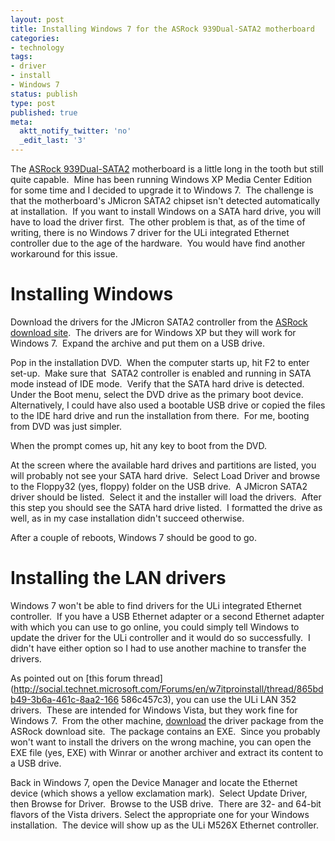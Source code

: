 ```yaml
---
layout: post
title: Installing Windows 7 for the ASRock 939Dual-SATA2 motherboard
categories:
- technology
tags:
- driver
- install
- Windows 7
status: publish
type: post
published: true
meta:
  aktt_notify_twitter: 'no'
  _edit_last: '3'
---
```

The [ASRock 939Dual-SATA2](http://www.asrock.com/mb/overview.asp?Model=939Dual-SATA2) motherboard is a little long in the tooth but still quite capable.  Mine has been running Windows XP Media Center Edition for some time and I decided to upgrade it to Windows 7.  The challenge is that the motherboard's JMicron SATA2 chipset isn't detected automatically at installation.  If you want to install Windows on a SATA hard drive, you will have to load the driver first.  The other problem is that, as of the time of writing, there is no Windows 7 driver for the ULi integrated Ethernet controller due to the age of the hardware.  You would have find another workaround for this issue.
# Installing Windows
Download the drivers for the JMicron SATA2 controller from the [ASRock download site](http://www.ASRock.com/mb/download.asp?Model=939Dual-SATA2&amp;o=XP).  The drivers are for Windows XP but they will work for Windows 7.  Expand the archive and put them on a USB drive.

Pop in the installation DVD.  When the computer starts up, hit F2 to enter set-up.  Make sure that  SATA2 controller is enabled and running in SATA mode instead of IDE mode.  Verify that the SATA hard drive is detected.  Under the Boot menu, select the DVD drive as the primary boot device.  Alternatively, I could have also used a bootable USB drive or copied the files to the IDE hard drive and run the installation from there.  For me, booting from DVD was just simpler.

When the prompt comes up, hit any key to boot from the DVD.

At the screen where the available hard drives and partitions are listed, you will probably not see your SATA hard drive.  Select Load Driver and browse to the Floppy32 (yes, floppy) folder on the USB drive.  A JMicron SATA2 driver should be listed.  Select it and the installer will load the drivers.  After this step you should see the SATA hard drive listed.  I formatted the drive as well, as in my case installation didn't succeed otherwise.

After a couple of reboots, Windows 7 should be good to go.
# Installing the LAN drivers
Windows 7 won't be able to find drivers for the ULi integrated Ethernet controller.  If you have a USB Ethernet adapter or a second Ethernet adapter with which you can use to go online, you could simply tell Windows to update the driver for the ULi controller and it would do so successfully.  I didn't have either option so I had to use another machine to transfer the drivers.

As pointed out on [this forum thread](http://social.technet.microsoft.com/Forums/en/w7itproinstall/thread/865bdb49-3b6a-461c-8aa2-166 586c457c3), you can use the ULi LAN 352 drivers.  These are intended for Windows Vista, but they work fine for Windows 7.  From the other machine, [download](ftp://download.asrock.com/drivers/ULi/LAN/Lan(352).zip) the driver package from the ASRock download site.  The package contains an EXE.  Since you probably won't want to install the drivers on the wrong machine, you can open the EXE file (yes, EXE) with Winrar or another archiver and extract its content to a USB drive.

Back in Windows 7, open the Device Manager and locate the Ethernet device (which shows a yellow exclamation mark).  Select Update Driver, then Browse for Driver.  Browse to the USB drive.  There are 32- and 64-bit flavors of the Vista drivers. Select the appropriate one for your Windows installation.  The device will show up as the ULi M526X Ethernet controller.
